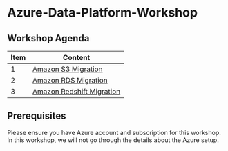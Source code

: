 # Azure-Data-Platform-Workshop

  

## Workshop Agenda

  

| Item | Content  |
|--|--|
| 1 | [Amazon S3 Migration]() |
| 2 | [Amazon RDS Migration]() |
| 3 | [Amazon Redshift Migration]() |

## Prerequisites

Please ensure you have Azure account and subscription for this workshop. In this workshop, we will not go through the details about the Azure setup.


